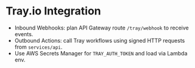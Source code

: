 # Tray.io Integration

- Inbound Webhooks: plan API Gateway route `/tray/webhook` to receive events.
- Outbound Actions: call Tray workflows using signed HTTP requests from `services/api`.
- Use AWS Secrets Manager for `TRAY_AUTH_TOKEN` and load via Lambda env.
